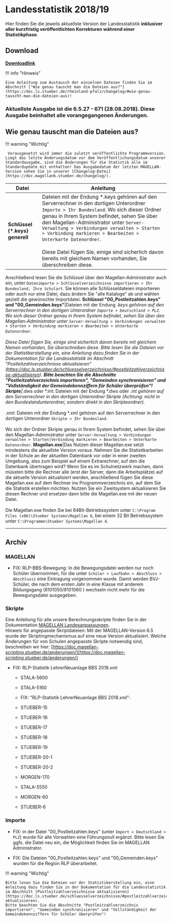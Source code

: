 # Landesstatistik 2018/19

Hier finden Sie die jeweils aktuellste Version der Landesstatistik **inklusiver aller kurzfristig veröffentlichten Korrekturen während einer Statistikphase**.

## Download

 [**Downloadlink**](https://my.hidrive.com/share/j0wxzj4-v2)

!!! info "Hinweis"

    Eine Anleitung zum Austausch der einzelnen Dateien finden Sie im Abschnitt ["Wie genau tauscht man die Dateien aus?"](https://doc.ls.stueber.de/rheinland-pfalz/changelog/#wie-genau-tauscht-man-die-dateien-aus)!

### Aktuellste Ausgabe ist die 6.5.27 - 671 (28.08.2018). Diese Ausgabe beinhaltet alle vorangegangenen Änderungen.

## Wie genau tauscht man die Dateien aus?

!!! warning "Wichtig"

     Vorausgesetzt wird immer die zuletzt veröffentlichte Programmversion. Liegt das letzte Änderungsdatum vor dem Veröffentlichungsdatum unserer Standardausgabe, sind die Änderungen für die Statistik alle im Standardupdate mit enthalten! Das Ausgabedatum der letzten MAGELLAN-Version sehen Sie in unserer [Changelog-Datei](https://doc.magellan6.stueber.de/changelog/).

Datei|Anleitung
--|--
**Schlüssel (*.keys) generell**|Dateien mit der Endung *.keys gehören auf den Serverrechner in den dortigen Unterordner `Importe > Ihr Bundesland`. Wo sich dieser Ordner genau in Ihrem System befindet, sehen Sie über den Magellan-Administrator unter `Server-Verwaltung > Verbindungen verwalten > Starten > Verbindung markieren > Bearbeiten > Unterkarte Datenordner`. <br/><br/>Diese Datei fügen Sie, einige sind sicherlich davon bereits mit gleichem Namen vorhanden, Sie überschreiben diese.
Anschließend lesen Sie die Schlüssel über den Magellan-Administrator auch ein, unter `Datenimporte > Schlüsselverzeichnisse importieren > Ihr Bundesland, Ihre Schulart`. Sie können alle Schlüsseldateien importieren oder auch nur eine Datei, dazu ändern Sie "alle Kataloge" ab und wählen gezielt die gewünschte Importdatei.
**Schlüssel "00_Postleitzahlen.keys" und "00_Gemeinden.keys"**|Dateien mit der Endung *.keys gehören auf den Serverrechner in den dortigen Unterordner `Importe > Deutschland > PLZ`. Wo sich dieser Ordner genau in Ihrem System befindet, sehen Sie über den Magellan-Administrator unter `Server-Verwaltung > Verbindungen verwalten > Starten > Verbindung markieren > Bearbeiten > Unterkarte Datenordner`.<br/><br/>Diese Datei fügen Sie, einige sind sicherlich davon bereits mit gleichem Namen vorhanden, Sie überschreiben diese.
Bitte lesen Sie die Dateien vor der Statistikerstellung ein, eine Anleitung dazu finden Sie in der Dokumentation für die Landesstatistik im Abschnitt "Postleitzahlverzeichnisse aktualisieren" (https://doc.ls.stueber.de/schluesselverzeichnisse/#postleitzahlverzeichnisse-aktualisieren). 
**Bitte beachten Sie die Abschnitte  "Postleitzahlverzeichnis importieren", "Gemeinden synchronisieren" und "Vollständigkeit der Gemeindekennziffern für Schüler überprüfen"!**
**Skripte**|*.dws oder *.int: Dateien mit der Endung *.dws oder *.int  gehören auf den Serverrechner in den dortigen Unterordner Skripte (Achtung: nicht in den Bundeslandunterordner, sondern direkt in den Skripteordner).<br/><br/>*.xml: Dateien mit der Endung *.xml gehören auf den Serverrechner in den dortigen Unterordner `Skripte > Ihr Bundesland`. <br/><br/>Wo sich der Ordner Skripte genau in Ihrem System befindet, sehen Sie über den Magellan-Administrator unter `Server-Verwaltung > Verbindungen verwalten > Starten|Verbindung markieren > Bearbeiten > Unterkarte Datenordner`.
**Magellan.exe**|Das Nutzen dieser Magellan.exe setzt mindestens die aktuellste Version voraus. Nehmen Sie die Statistikarbeiten in der Schule an der aktuellen Datenbank vor oder in einer zweiten Umgebung, also zum Beispiel auf einem Extrarechner, auf den die Datenbank übertragen wird? Wenn Sie es im Schulnetzwerk machen, dann müssten bitte die Rechner alle (erst der Server, dann die Arbeitsplätze) auf die aktuelle Version aktualisiert werden, anschließend fügen Sie diese Magellan.exe auf dem Rechner ins Programmverzeichnis ein, auf dem Sie die Statistik erstellen möchten.
Nutzen Sie ein Zweitsystem aktualisieren Sie diesen Rechner und ersetzen dann bitte die Magellan.exe mit der neuen Datei.<br/><br/>Die Magellan.exe finden Sie bei 64Bit-Betriebssystem unter `C:\Program Files (x86)\Stueber Systems\Magellan 6`, bei einem 32 Bit Betriebssystem unter `C:\Programme\Stueber Systems\Magellan 6`.

---

## Archiv

### MAGELLAN

* FIX: RLP-BBS-Bewegung: In die Bewegungsdatei werden nur noch Schüler übernommen, für die unter `Schüler > Laufbahn > Abschluss > Abschluss1` eine Eintragung vorgenommen wurde. Damit werden BVJ-Schüler, die nach dem ersten Jahr in eine Klasse mit anderem Bildungsgang (8101050/8101060 ) wechseln nicht mehr für die Bewegungsdatei ausgegeben.

### Skripte

Eine Anleitung für alle unsere Berechnungsskripte finden Sie in der Dokumentation [MAGELLAN Landesanpassungen](https://doc.la.stueber.de).  
Hinweis für angepasste Skriptdateien: Mit der MAGELLAN-Version 6.5 wurde der Skriptingmechanismus auf eine neue Version aktualisiert. Welche Änderungen für von Schulen angepasste Skripte notwendig sind, beschreiben wir hier: [https://doc.magellan-scripting.stueber.de/anderungen/](https://doc.magellan-scripting.stueber.de/anderungen/)

* FIX: RLP-Statistik LehrerNeuanlage BBS 2018.xml
  * STALA-5600 
  * STALA-5160

  * FIX: "RLP-Statistik LehrerNeuanlage BBS 2018.xml":

  * STUEBER-15
  * STUEBER-16
  * STUEBER-17
  * STUEBER-18
  * STUEBER-19
  * STUEBER-20-1
  * STUEBER-20-2
  * MORGEN-170
  * STALA-5550
  * MORGEN-60
  * STUEBER-6
  
### Importe

* FIX: in der Datei "00_Postleitzahlen.keys" (unter `Import > Deutschland > PLZ`) wurde für alle Vorwahlen eine Führungsnull ergänzt. Bitte lesen Sie ggfs. die Datei neu ein, die Möglichkeit finden Sie im MAGELLAN Administrator.

* FIX: Die Dateien "00\_Postleitzahlen.keys" und "00\_Gemeinden.keys" wurden für die Region RLP überarbeitet.


!!! warning "Wichtig"

    Bitte lesen Sie die Dateien vor der Statistikerstellung ein, eine Anleitung dazu finden Sie in der Dokumentation für die Landesstatistik im Abschnitt [Postleitzahlverzeichnisse aktualisieren](https://doc.ls.stueber.de/schluesselverzeichnisse/#postleitzahlverzeichnisse-aktualisieren).
    Bitte beachten Sie die Abschnitte "Postleitzahlverzeichnis importieren", "Gemeinden synchronisieren" und "Vollständigkeit der Gemeindekennziffern für Schüler überprüfen"!